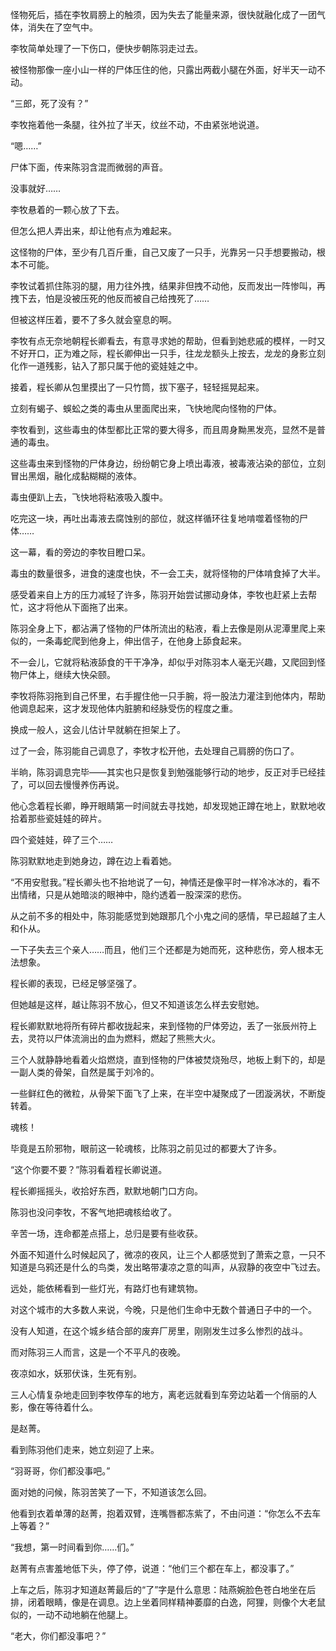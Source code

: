 怪物死后，插在李牧肩膀上的触须，因为失去了能量来源，很快就融化成了一团气体，消失在了空气中。

李牧简单处理了一下伤口，便快步朝陈羽走过去。

被怪物那像一座小山一样的尸体压住的他，只露出两截小腿在外面，好半天一动不动。

“三郎，死了没有？”

李牧拖着他一条腿，往外拉了半天，纹丝不动，不由紧张地说道。

“嗯……”

尸体下面，传来陈羽含混而微弱的声音。

没事就好……

李牧悬着的一颗心放了下去。

但怎么把人弄出来，却让他有点为难起来。

这怪物的尸体，至少有几百斤重，自己又废了一只手，光靠另一只手想要搬动，根本不可能。

李牧试着抓住陈羽的腿，用力往外拽，结果非但拽不动他，反而发出一阵惨叫，再拽下去，怕是没被压死的他反而被自己给拽死了……

但被这样压着，要不了多久就会窒息的啊。

李牧有点无奈地朝程长卿看去，有意寻求她的帮助，但看到她悲戚的模样，一时又不好开口，正为难之际，程长卿伸出一只手，往龙龙额头上按去，龙龙的身影立刻化作一道残影，钻入了那只属于他的瓷娃娃之中。

接着，程长卿从包里摸出了一只竹筒，拔下塞子，轻轻摇晃起来。

立刻有蝎子、蜈蚣之类的毒虫从里面爬出来，飞快地爬向怪物的尸体。

李牧看到，这些毒虫的体型都比正常的要大得多，而且周身黝黑发亮，显然不是普通的毒虫。

这些毒虫来到怪物的尸体身边，纷纷朝它身上喷出毒液，被毒液沾染的部位，立刻冒出黑烟，融化成黏糊糊的液体。

毒虫便趴上去，飞快地将粘液吸入腹中。

吃完这一块，再吐出毒液去腐蚀别的部位，就这样循环往复地啃噬着怪物的尸体……

这一幕，看的旁边的李牧目瞪口呆。

毒虫的数量很多，进食的速度也快，不一会工夫，就将怪物的尸体啃食掉了大半。

感受着来自上方的压力减轻了许多，陈羽开始尝试挪动身体，李牧也赶紧上去帮忙，这才将他从下面拖了出来。

陈羽全身上下，都沾满了怪物的尸体所流出的粘液，看上去像是刚从泥潭里爬上来似的，一条毒蛇爬到他身上，伸出信子，在他身上舔食起来。

不一会儿，它就将粘液舔食的干干净净，却似乎对陈羽本人毫无兴趣，又爬回到怪物尸体上，继续大快朵颐。

李牧将陈羽拖到自己怀里，右手握住他一只手腕，将一股法力灌注到他体内，帮助他调息起来，这才发现他体内脏腑和经脉受伤的程度之重。

换成一般人，这会儿估计早就躺在担架上了。

过了一会，陈羽能自己调息了，李牧才松开他，去处理自己肩膀的伤口了。

半晌，陈羽调息完毕——其实也只是恢复到勉强能够行动的地步，反正对手已经挂了，可以回去慢慢养伤再说。

他心念着程长卿，睁开眼睛第一时间就去寻找她，却发现她正蹲在地上，默默地收拾着那些瓷娃娃的碎片。

四个瓷娃娃，碎了三个……

陈羽默默地走到她身边，蹲在边上看着她。

“不用安慰我。”程长卿头也不抬地说了一句，神情还是像平时一样冷冰冰的，看不出情绪，只是从她暗淡的眼神中，隐约透着一股深深的悲伤。

从之前不多的相处中，陈羽能感觉到她跟那几个小鬼之间的感情，早已超越了主人和仆从。

一下子失去三个亲人……而且，他们三个还都是为她而死，这种悲伤，旁人根本无法想象。

程长卿的表现，已经足够坚强了。

但她越是这样，越让陈羽不放心，但又不知道该怎么样去安慰她。

程长卿默默地将所有碎片都收拢起来，来到怪物的尸体旁边，丢了一张辰州符上去，灵符以尸体流淌出的血为燃料，燃起了熊熊大火。

三个人就静静地看着火焰燃烧，直到怪物的尸体被焚烧殆尽，地板上剩下的，却是一副人类的骨架，自然是属于刘冷的。

一些鲜红色的微粒，从骨架下面飞了上来，在半空中凝聚成了一团漩涡状，不断旋转着。

魂核！

毕竟是五阶邪物，眼前这一轮魂核，比陈羽之前见过的都要大了许多。

“这个你要不要？”陈羽看着程长卿说道。

程长卿摇摇头，收拾好东西，默默地朝门口方向。

陈羽也没问李牧，不客气地把魂核给收了。

辛苦一场，连命都差点搭上，总归是要有些收获。

外面不知道什么时候起风了，微凉的夜风，让三个人都感觉到了萧索之意，一只不知道是乌鸦还是什么的鸟类，发出略带凄凉之意的叫声，从寂静的夜空中飞过去。

远处，能依稀看到一些灯光，有路灯也有建筑物。

对这个城市的大多数人来说，今晚，只是他们生命中无数个普通日子中的一个。

没有人知道，在这个城乡结合部的废弃厂房里，刚刚发生过多么惨烈的战斗。

而对陈羽三人而言，这是一个不平凡的夜晚。

夜凉如水，妖邪伏诛，生死有别。

三人心情复杂地走回到李牧停车的地方，离老远就看到车旁边站着一个俏丽的人影，像在等待着什么。

是赵菁。

看到陈羽他们走来，她立刻迎了上来。

“羽哥哥，你们都没事吧。”

面对她的问候，陈羽苦笑了一下，不知道该怎么回。

他看到衣着单薄的赵菁，抱着双臂，连嘴唇都冻紫了，不由问道：“你怎么不去车上等着？”

“我想，第一时间看到你……们。”

赵菁有点害羞地低下头，停了停，说道：“他们三个都在车上，都没事了。”

上车之后，陈羽才知道赵菁最后的“了”字是什么意思：陆燕婉脸色苍白地坐在后排，闭着眼睛，像是在调息。边上坐着同样精神萎靡的白逸，阿狸，则像个大老鼠似的，一动不动地躺在他腿上。

“老大，你们都没事吧？”
